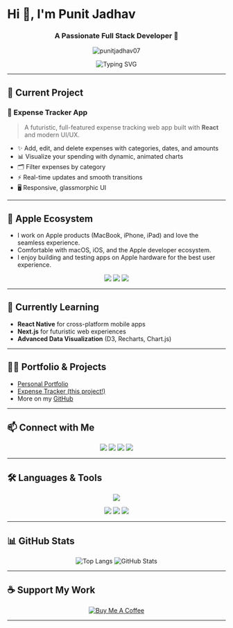 # Hi 👋, I'm Punit Jadhav

<h3 align="center">A Passionate Full Stack Developer 🚀</h3>

<p align="center">
  <img src="https://github-profile-trophy.vercel.app/?username=punitjadhav07&theme=gruvbox&margin-w=15&margin-h=15" alt="punitjadhav07" />
</p>

<p align="center">
  <img src="https://readme-typing-svg.demolab.com?font=Fira+Code&weight=700&size=28&pause=1000&color=00F0FF&center=true&vCenter=true&width=600&lines=Hi+%F0%9F%91%8B%2C+I'm+Punit+Jadhav;Full+Stack+Developer+%F0%9F%92%BB;React+%7C+Node+%7C+Spring+%7C+SQL+%7C+Python;Open+Source+Enthusiast+%F0%9F%92%BB" alt="Typing SVG" />
</p>

---

## 🚧 Current Project

### 💸 Expense Tracker App

> A futuristic, full-featured expense tracking web app built with **React** and modern UI/UX.

- ✨ Add, edit, and delete expenses with categories, dates, and amounts
- 📊 Visualize your spending with dynamic, animated charts
- 🗂️ Filter expenses by category
- ⚡ Real-time updates and smooth transitions
- 🖥️ Responsive, glassmorphic UI

---

## 🍏 Apple Ecosystem

- I work on Apple products (MacBook, iPhone, iPad) and love the seamless experience.
- Comfortable with macOS, iOS, and the Apple developer ecosystem.
- I enjoy building and testing apps on Apple hardware for the best user experience.

<p align="center">
  <img src="https://img.shields.io/badge/macOS-000000?style=for-the-badge&logo=apple&logoColor=white"/>
  <img src="https://img.shields.io/badge/iOS-000000?style=for-the-badge&logo=apple&logoColor=white"/>
  <img src="https://img.shields.io/badge/Xcode-147EFB?style=for-the-badge&logo=xcode&logoColor=white"/>
</p>

---

## 🌱 Currently Learning

- **React Native** for cross-platform mobile apps
- **Next.js** for futuristic web experiences
- **Advanced Data Visualization** (D3, Recharts, Chart.js)

---

## 👨‍💻 Portfolio & Projects

- [Personal Portfolio](https://punitjadhav07.github.io/personal-portfolio/)
- [Expense Tracker (this project!)](https://github.com/punitjadhav07/expense-tracker)
- More on my [GitHub](https://github.com/punitjadhav07)

---

## 📫 Connect with Me

<p align="center">
  <a href="mailto:jadhavpunit30@gmail.com"><img src="https://img.shields.io/badge/Email-0078D4?style=for-the-badge&logo=gmail&logoColor=white"/></a>
  <a href="https://www.linkedin.com/in/punit-jadhav-001579236/"><img src="https://img.shields.io/badge/LinkedIn-0A66C2?style=for-the-badge&logo=linkedin&logoColor=white"/></a>
  <a href="https://twitter.com/punitjadhav5"><img src="https://img.shields.io/badge/Twitter-1DA1F2?style=for-the-badge&logo=twitter&logoColor=white"/></a>
  <a href="https://stackoverflow.com/users/18935567/punit-jadhav"><img src="https://img.shields.io/badge/StackOverflow-F58025?style=for-the-badge&logo=stackoverflow&logoColor=white"/></a>
</p>

---

## 🛠️ Languages & Tools

<p align="center">
  <img src="https://skillicons.dev/icons?i=react,nodejs,js,ts,java,python,postgres,mysql,git,spring,html,css" />
</p>
<p align="center">
  <img src="https://img.shields.io/badge/macOS-000000?style=for-the-badge&logo=apple&logoColor=white"/>
  <img src="https://img.shields.io/badge/iOS-000000?style=for-the-badge&logo=apple&logoColor=white"/>
  <img src="https://img.shields.io/badge/Xcode-147EFB?style=for-the-badge&logo=xcode&logoColor=white"/>
</p>

---

## 📊 GitHub Stats

<p align="center">
  <img src="https://github-readme-stats.vercel.app/api/top-langs?username=punitjadhav07&show_icons=true&locale=en&layout=compact&theme=radical" alt="Top Langs" />
  <img src="https://github-readme-stats.vercel.app/api?username=punitjadhav07&show_icons=true&locale=en&theme=radical" alt="GitHub Stats" />
</p>

---

## ☕ Support My Work

<p align="center">
  <a href="https://www.buymeacoffee.com/punitjadhav07" target="_blank">
    <img src="https://img.shields.io/badge/Buy%20Me%20A%20Coffee-FFDD00?style=for-the-badge&logo=buy-me-a-coffee&logoColor=black" alt="Buy Me A Coffee"/>
  </a>
</p>

---

<!--
Tip: You can further enhance this with animated SVG backgrounds, glassmorphism, or custom banners!
--> 

